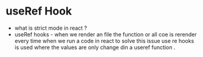 # useRef Hook 

- what is strict mode in react ? 
- useRef hooks -
when we render an file the function or all coe is rerender every time when we run a code in react to solve this issue use re hooks is used where the values are only change din a useref function . 
